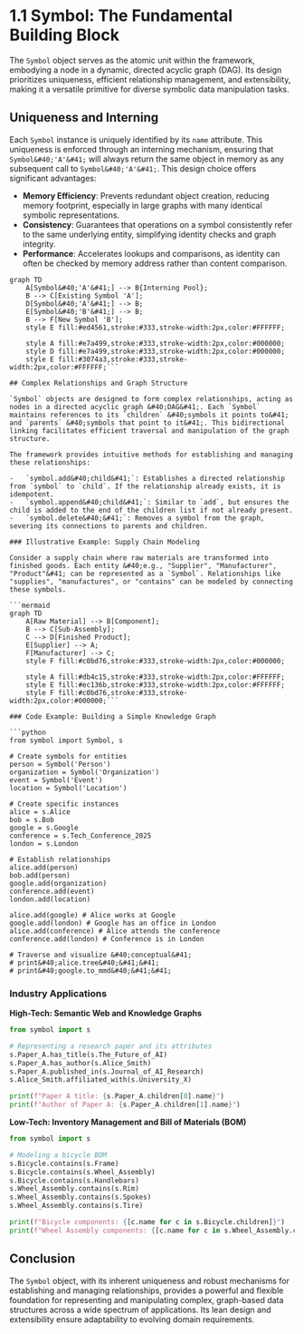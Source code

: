 # 1.1 Symbol: The Fundamental Building Block

The `Symbol` object serves as the atomic unit within the framework, embodying a node in a dynamic, directed acyclic graph &#40;DAG&#41;. Its design prioritizes uniqueness, efficient relationship management, and extensibility, making it a versatile primitive for diverse symbolic data manipulation tasks.

## Uniqueness and Interning

Each `Symbol` instance is uniquely identified by its `name` attribute. This uniqueness is enforced through an interning mechanism, ensuring that `Symbol&#40;'A'&#41;` will always return the same object in memory as any subsequent call to `Symbol&#40;'A'&#41;`. This design choice offers significant advantages:

-   **Memory Efficiency**: Prevents redundant object creation, reducing memory footprint, especially in large graphs with many identical symbolic representations.
-   **Consistency**: Guarantees that operations on a symbol consistently refer to the same underlying entity, simplifying identity checks and graph integrity.
-   **Performance**: Accelerates lookups and comparisons, as identity can often be checked by memory address rather than content comparison.

```mermaid
graph TD
    A[Symbol&#40;'A'&#41;] --> B{Interning Pool};
    B --> C[Existing Symbol 'A'];
    D[Symbol&#40;'A'&#41;] --> B;
    E[Symbol&#40;'B'&#41;] --> B;
    B --> F[New Symbol 'B'];
    style E fill:#ed4561,stroke:#333,stroke-width:2px,color:#FFFFFF;

    style A fill:#e7a499,stroke:#333,stroke-width:2px,color:#000000;
    style D fill:#e7a499,stroke:#333,stroke-width:2px,color:#000000;
    style E fill:#3074a3,stroke:#333,stroke-width:2px,color:#FFFFFF;```

## Complex Relationships and Graph Structure

`Symbol` objects are designed to form complex relationships, acting as nodes in a directed acyclic graph &#40;DAG&#41;. Each `Symbol` maintains references to its `children` &#40;symbols it points to&#41; and `parents` &#40;symbols that point to it&#41;. This bidirectional linking facilitates efficient traversal and manipulation of the graph structure.

The framework provides intuitive methods for establishing and managing these relationships:

-   `symbol.add&#40;child&#41;`: Establishes a directed relationship from `symbol` to `child`. If the relationship already exists, it is idempotent.
-   `symbol.append&#40;child&#41;`: Similar to `add`, but ensures the child is added to the end of the children list if not already present.
-   `symbol.delete&#40;&#41;`: Removes a symbol from the graph, severing its connections to parents and children.

### Illustrative Example: Supply Chain Modeling

Consider a supply chain where raw materials are transformed into finished goods. Each entity &#40;e.g., "Supplier", "Manufacturer", "Product"&#41; can be represented as a `Symbol`. Relationships like "supplies", "manufactures", or "contains" can be modeled by connecting these symbols.

```mermaid
graph TD
    A[Raw Material] --> B[Component];
    B --> C[Sub-Assembly];
    C --> D[Finished Product];
    E[Supplier] --> A;
    F[Manufacturer] --> C;
    style F fill:#c0bd76,stroke:#333,stroke-width:2px,color:#000000;

    style A fill:#db4c15,stroke:#333,stroke-width:2px,color:#FFFFFF;
    style E fill:#ec136b,stroke:#333,stroke-width:2px,color:#FFFFFF;
    style F fill:#c0bd76,stroke:#333,stroke-width:2px,color:#000000;```

### Code Example: Building a Simple Knowledge Graph

```python
from symbol import Symbol, s

# Create symbols for entities
person = Symbol('Person')
organization = Symbol('Organization')
event = Symbol('Event')
location = Symbol('Location')

# Create specific instances
alice = s.Alice
bob = s.Bob
google = s.Google
conference = s.Tech_Conference_2025
london = s.London

# Establish relationships
alice.add(person)
bob.add(person)
google.add(organization)
conference.add(event)
london.add(location)

alice.add(google) # Alice works at Google
google.add(london) # Google has an office in London
alice.add(conference) # Alice attends the conference
conference.add(london) # Conference is in London

# Traverse and visualize &#40;conceptual&#41;
# print&#40;alice.tree&#40;&#41;&#41;
# print&#40;google.to_mmd&#40;&#41;&#41;
```

### Industry Applications

**High-Tech: Semantic Web and Knowledge Graphs**
```python
from symbol import s

# Representing a research paper and its attributes
s.Paper_A.has_title(s.The_Future_of_AI)
s.Paper_A.has_author(s.Alice_Smith)
s.Paper_A.published_in(s.Journal_of_AI_Research)
s.Alice_Smith.affiliated_with(s.University_X)

print(f"Paper A title: {s.Paper_A.children[0].name}")
print(f"Author of Paper A: {s.Paper_A.children[1].name}")
```

**Low-Tech: Inventory Management and Bill of Materials &#40;BOM&#41;**
```python
from symbol import s

# Modeling a bicycle BOM
s.Bicycle.contains(s.Frame)
s.Bicycle.contains(s.Wheel_Assembly)
s.Bicycle.contains(s.Handlebars)
s.Wheel_Assembly.contains(s.Rim)
s.Wheel_Assembly.contains(s.Spokes)
s.Wheel_Assembly.contains(s.Tire)

print(f"Bicycle components: {[c.name for c in s.Bicycle.children]}")
print(f"Wheel Assembly components: {[c.name for c in s.Wheel_Assembly.children]}")
```

## Conclusion

The `Symbol` object, with its inherent uniqueness and robust mechanisms for establishing and managing relationships, provides a powerful and flexible foundation for representing and manipulating complex, graph-based data structures across a wide spectrum of applications. Its lean design and extensibility ensure adaptability to evolving domain requirements.
